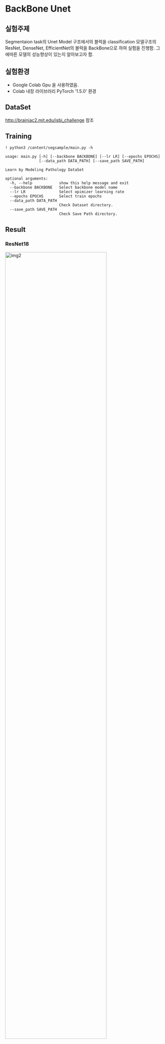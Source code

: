 # BackBone Unet

실험주제
-------
Segmentaion task의 Unet Model 구조에서의 블럭을 classification 모델구조의 ResNet, DenseNet, EfficientNet의 블럭을 BackBone으로 하여 실험을 진행함.
그에따른 모델의 성능향상이 있는지 알아보고자 함.   

실험환경
--------
* Google Colab Gpu 을 사용하였음.
* Colab 내장 라이브러리 PyTorch '1.5.0' 환경    

DataSet
-------
<http://brainiac2.mit.edu/isbi_challenge> 참조

Training
--------
```
! python3 /content/segsample/main.py -h
```
```
usage: main.py [-h] [--backbone BACKBONE] [--lr LR] [--epochs EPOCHS]
               [--data_path DATA_PATH] [--save_path SAVE_PATH]

Learn by Modeling Pathology DataSet

optional arguments:
  -h, --help            show this help message and exit
  --backbone BACKBONE   Select backbone model name
  --lr LR               Select opimizer learning rate
  --epochs EPOCHS       Select train epochs
  --data_path DATA_PATH
                        Check Dataset directory.
  --save_path SAVE_PATH
                        Check Save Path directory.
```

Result
------
### ResNet18   
<img src="/image/1.JPG" width="80%" height="80%" title="img2" alt="img2"></img>   
### ResNet50   
<img src="/image/2.JPG" width="80%" height="80%" title="img2" alt="img2"></img>   

### DenseNet121   
<img src="/image/3.JPG" width="80%" height="80%" title="img2" alt="img2"></img>   

### EfficientNet-B0   
<img src="/image/4.JPG" width="80%" height="80%" title="img2" alt="img2"></img>   
